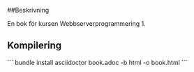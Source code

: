 ##Beskrivning

En bok för kursen Webbserverprogrammering 1.

## Kompilering

´´´
bundle install
asciidoctor book.adoc -b html -o book.html
´´´
